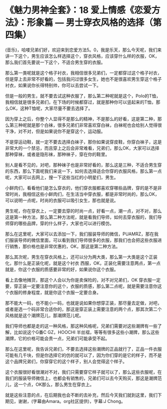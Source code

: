 # 《魅力男神全套》：18 爱上情感《恋爱方法》：形象篇 — 男士穿衣风格的选择（第四集）

(音乐)，哈喽兄弟们好，欢迎来到恋爱方法5。0，我是乐天，那么今天呢，我们来讲一下这个，男生应该怎么样选择这个，穿衣风格，应该穿什么样的衣服，OK，那么我们首先要说一下这个，不适合男生穿的衣服。

那么第一类呢就是这个格子衬衣，我相信很多兄弟们，一定都穿过这个格子衬衣，但是穿上去非常不好看的，包括我问过很多女生，她也不是很喜欢男生穿这个格子衬衣，如果说你长得特别帅，你可以去尝试一下。

但是一般的男生，就不要去试这种衣服了，那么第二种呢就是这个，Polo的T恤，我相信就是很多兄弟们，在下场的时候都穿过，就是那种你可以竖起来的T恤，那么OK，这种T恤呢，大家尽量不要去选择了。

因为穿上之后，你整个人显得不是那么的精神，不是那么的好看，这是第二种，那么第三种呢就是那个白袜，很多兄弟们非常喜欢穿白袜，白袜呢也会给别人觉得很干净，对不对，但是如果说你不是穿这个，运动服。

不是穿运动鞋，就一定不要去选择白袜子，那你如果说穿皮鞋，你穿白袜子，这是非常大的一个禁忌，而且穿上之后会非常难看，兄弟们，那么OK，大家可以选择那种穿袜，或者是隐形袜，那种袜子，穿在你的鞋里。

别人是看不见的，对吧，那种袜子也是非常好看的，那么这是三种，不适合男生穿的东西，那么下面呢我们来说一下，如何去选择适合你穿的衣服风格，那么第一点呢，大家可以去网上，搜一下这些当红的小明星们，男生。

小鲜肉们，看看他们是怎么穿衣的，他们穿衣服都喜欢穿哪些品牌，穿的是不是非常时尚，我相信这些小鲜肉们，在生活当中穿衣服，都是非常时尚的，那么OK，可以说明一点呢，时尚的衣服可以吸引女生，那也就是说。

男生呢，你在穿衣上，一定要去穿的时尚一点，好看一点，潮一点，对不对，那么这是第一种方法，那么第二种方法呢，就是看我们导师，如何去穿衣服的，我们导师穿的哪些品牌，穿的什么样子，大家也可以进行模仿。

那么在这里呢，大家可以去添加一下，我们服装导师的微信，PUAMRZ，那在我们服装导师的微信里面，可以看到我们导师很多的衣服，那我们也会把这些衣服进行销售，那价格也是非常优惠的，OK，那这是第二种方法。

那么其次呢，男生在穿衣风格上，还可以分为两大类，那么第一大类是这个正装化，那什么是正装化呢，就是这个衬衣 西服，OK，正装化需要注意两点，第一点就是，你这个衣服的质感要非常的好，如果说你这个衣服。

看上去像地摊货，那这个人会以为你是卖保险的，对不对兄弟们，OK 穿衣服一定要，穿正装一定要注意你的这个，衣服的质感，那么第二点呢，就是需要注意你这个衣服的修身程度，就是你这个衣服一定要合身。

那不能大一码，也不能小一码，也就是说如果你想穿正装，那尽量去定做，对吧，或者是选一个码非常合适你的，那这是穿正装上需要注意的两个点，那其次第二个风格就是这个潮牌范儿，那潮牌范儿呢。

我们导师也都是走的这一种风格，那这种风格呢，兄弟们需要对这些潮牌有一些了解，比如说这个G番C GZ，HOOCHI 半丝褶，等等有很多这些小潮牌，那么这些潮牌，它的价格可能会贵一点，兄弟们可能承受不起。

那么在这里呢，我告诉兄弟们，不要去选择这些潮牌的正品就行了，正品一件衣服可能有几千块，但是你选择它的仿的就可以了，因为你们穿的是它的样子，而不是这个品牌兄弟们，你穿穿它的这个样子，别人会觉得这个样子。

这个衣服很好看很潮对不对，我们只需要穿它样子就可以了，那么这些衣服呢，在我们的服装导师微信上，也都会有销售的，兄弟们可以去今天购买，那这是潮牌范儿，这一个点，OK那么，那么男生在穿衣上。

就是这些注意的点，在后期我也会不断的去补充，然后今天我们就到这里，我们下期见，谢谢，(字幕由Amara。org社区提供)，字幕:J Chong。

